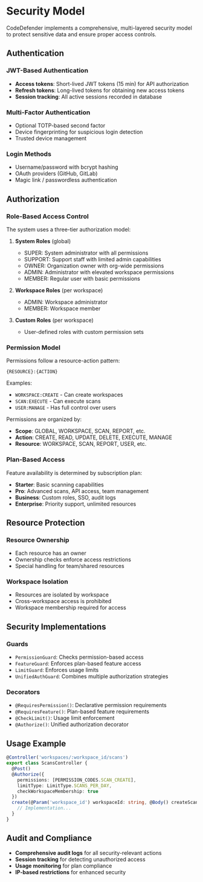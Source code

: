 # Security Model

CodeDefender implements a comprehensive, multi-layered security model to protect sensitive data and ensure proper access controls.

## Authentication

### JWT-Based Authentication
- **Access tokens**: Short-lived JWT tokens (15 min) for API authorization
- **Refresh tokens**: Long-lived tokens for obtaining new access tokens
- **Session tracking**: All active sessions recorded in database

### Multi-Factor Authentication
- Optional TOTP-based second factor
- Device fingerprinting for suspicious login detection
- Trusted device management

### Login Methods
- Username/password with bcrypt hashing
- OAuth providers (GitHub, GitLab)
- Magic link / passwordless authentication

## Authorization

### Role-Based Access Control
The system uses a three-tier authorization model:

1. **System Roles** (global)
   - SUPER: System administrator with all permissions
   - SUPPORT: Support staff with limited admin capabilities
   - OWNER: Organization owner with org-wide permissions
   - ADMIN: Administrator with elevated workspace permissions
   - MEMBER: Regular user with basic permissions

2. **Workspace Roles** (per workspace)
   - ADMIN: Workspace administrator
   - MEMBER: Workspace member

3. **Custom Roles** (per workspace)
   - User-defined roles with custom permission sets

### Permission Model

Permissions follow a resource-action pattern:
```
{RESOURCE}:{ACTION}
```

Examples:
- `WORKSPACE:CREATE` - Can create workspaces
- `SCAN:EXECUTE` - Can execute scans
- `USER:MANAGE` - Has full control over users

Permissions are organized by:
- **Scope**: GLOBAL, WORKSPACE, SCAN, REPORT, etc.
- **Action**: CREATE, READ, UPDATE, DELETE, EXECUTE, MANAGE
- **Resource**: WORKSPACE, SCAN, REPORT, USER, etc.

### Plan-Based Access

Feature availability is determined by subscription plan:
- **Starter**: Basic scanning capabilities
- **Pro**: Advanced scans, API access, team management
- **Business**: Custom roles, SSO, audit logs
- **Enterprise**: Priority support, unlimited resources

## Resource Protection

### Resource Ownership
- Each resource has an owner
- Ownership checks enforce access restrictions
- Special handling for team/shared resources

### Workspace Isolation
- Resources are isolated by workspace
- Cross-workspace access is prohibited
- Workspace membership required for access

## Security Implementations

### Guards
- `PermissionGuard`: Checks permission-based access
- `FeatureGuard`: Enforces plan-based feature access
- `LimitGuard`: Enforces usage limits
- `UnifiedAuthGuard`: Combines multiple authorization strategies

### Decorators
- `@RequiresPermission()`: Declarative permission requirements
- `@RequiresFeature()`: Plan-based feature requirements
- `@CheckLimit()`: Usage limit enforcement
- `@Authorize()`: Unified authorization decorator

## Usage Example

```typescript
@Controller('workspaces/:workspace_id/scans')
export class ScansController {
  @Post()
  @Authorize({
    permissions: [PERMISSION_CODES.SCAN_CREATE],
    limitType: LimitType.SCANS_PER_DAY,
    checkWorkspaceMembership: true
  })
  create(@Param('workspace_id') workspaceId: string, @Body() createScanDto: CreateScanDto) {
    // Implementation...
  }
}
```

## Audit and Compliance

- **Comprehensive audit logs** for all security-relevant actions
- **Session tracking** for detecting unauthorized access
- **Usage monitoring** for plan compliance
- **IP-based restrictions** for enhanced security